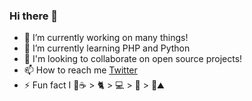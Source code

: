 ### Hi there 👋

<!--
**djbohl/djbohl** is a ✨ _special_ ✨ repository because its `README.md` (this file) appears on your GitHub profile.

Here are some ideas to get you started:
-->
- 🔭 I’m currently working on many things!
- 🌱 I’m currently learning PHP and Python
- 🤔 I'm looking to collaborate on open source projects!
- 📫 How to reach me [Twitter](https://twitter.com/dbohltech)
- ⚡ Fun fact I 🤍☕ > 🐈 > 💻 > 🎨 > 🥾⛰️

